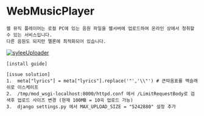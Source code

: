 # WebMusicPlayer

```
웹 뮤직 플레이어는 로컬 PC에 있는 음원 파일을 웹서버에 업로드하여 온라인 상에서 청취할 수 있는 서비스입니다. 
다른 음원도 되지만 멜론에 최적화되어 있습니다. 
```

[![syleeUploader](https://img.youtube.com/vi/xdvvqmjUBtY/0.jpg)](https://www.youtube.com/watch?v=xdvvqmjUBtY)

```
[install guide]
```
```
[issue solution]
1.  meta["lyrics"] = meta["lyrics"].replace('"','\\"') # 큰따옴표를 백슬래쉬로 이스케이프
2.  /tmp/mod_wsgi-localhost:8000/httpd.conf 에서 /LimitRequestBody로 검색후 업로드 사이즈 변경 (현재 100MB = 10곡 업로드 가능)
3.  django settings.py 에서 MAX_UPLOAD_SIZE = "5242880" 설정 추가 
```
